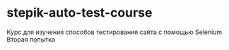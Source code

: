 # stepik-auto-test-course
Курс для изучения способов тестирования сайта с помощью Selenium
Вторая попытка